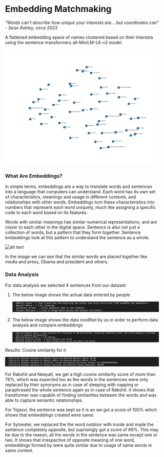 # Embedding Matchmaking

_"Words can't describe how unique your interests are... but coordinates can" - Sean Ashley, circa 2023_

A flattened embedding space of names clustered based on their interests using the sentence-transformers all-MiniLM-L6-v2 model.

![Sample output of script](Results/visualization.png?raw=true)



### What Are Embeddings?

In simple terms, embeddings are a way to translate words and sentences into a language that computers can understand. Each word has its own set of characteristics, meanings and usage in different contexts, and relationships with other words. Embeddings turn these characteristics into numbers that represent each word uniquely, much like assigning a specific code to each word based on its features.

Words with similar meanings has similar numerical representations, and are closer to each other in the digital space. Sentence is also not just a collection of words, but a pattern that they form together. Sentence embeddings look at this pattern to understand the sentence as a whole.

![alt text](https://miro.medium.com/v2/resize:fit:1400/format:webp/1*JICAZM0gRjD9kSyMZtm99Q.png)

In the image we can see that the similar words are placed together like media and press, Obama and president and others.


### Data Analysis

For data analysis we selected 4 sentences from our dataset:

1. The below image shows the actual data entered by people

    ![Alt text](Images/actual_data.png?raw=true)


2. The below image shows the data modifed by us in order to perform data analysis and compare embeddings

    ![Alt text](Images/modified_data.png?raw=true)

Results: Cosine similarity for it
    
![Alt text](Results/similarity_embeddings.png?raw=true)



For Rakshit and Neeyati, we get a high cosine similarity score of more than 78%, which was expected too as the words in the sentences were only replaced by their synonyms as in case of sleeping with napping or paraphrased the whole sentence again as in case of Rakshit. It shows that transformer was capable of finding similarities between the words and was able to capture semantic relationships.

For Tejasvi, the sentence was kept as it is an we got a score of 100% which shows that embeddings created were same.

For Sylvester, we replaced the the word outdoor with inside and made the sentence completely opposite, but suprisingly got a score of 69%. This may be due to the reason, all the words in the sentence was same except one or two. It shows that irrespective of opposite meaning of one word, embeddings formed by were quite similar due to usage of same words in same context.

